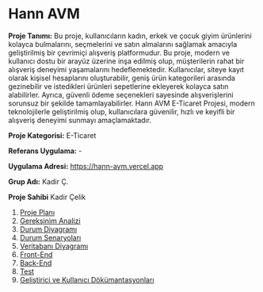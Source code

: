 # Hann AVM

**Proje Tanımı:** Bu proje, kullanıcıların kadın, erkek ve çocuk giyim ürünlerini kolayca bulmalarını, seçmelerini ve satın almalarını sağlamak amacıyla geliştirilmiş bir çevrimiçi alışveriş platformudur. Bu proje, modern ve kullanıcı dostu bir arayüz üzerine inşa edilmiş olup, müşterilerin rahat bir alışveriş deneyimi yaşamalarını hedeflemektedir. Kullanıcılar, siteye kayıt olarak kişisel hesaplarını oluşturabilir, geniş ürün kategorileri arasında gezinebilir ve istedikleri ürünleri sepetlerine ekleyerek kolayca satın alabilirler. Ayrıca, güvenli ödeme seçenekleri sayesinde alışverişlerini sorunsuz bir şekilde tamamlayabilirler. Hann AVM E-Ticaret Projesi, modern teknolojilerle geliştirilmiş olup, kullanıcılara güvenilir, hızlı ve keyifli bir alışveriş deneyimi sunmayı amaçlamaktadır.
<br/>

**Proje Kategorisi:** E-Ticaret 

**Referans Uygulama:** -

**Uygulama Adresi:** https://hann-avm.vercel.app

**Grup Adı:** Kadir Ç.

**Proje Sahibi** Kadir Çelik
1. [Proje Planı](./readme/1-proje-plani.md)
2. [Gereksinim Analizi](./readme/2-gereksinim-analizi.md)
3. [Durum Diyagramı](./readme/3-durum-diyagrami.md)
4. [Durum Senaryoları](./readme/4-durum-senaryoları.md)
5. [Veritabanı Diyagramı](./readme/5-veritabanı-diyagramı.md)
6. [Front-End](./readme/6-front-end.md)
7. [Back-End](./readme/7-back-end.md)
8. [Test](./readme/8-test.md)
9. [Geliştirici ve Kullanıcı Dökümantasyonları](./readme/9-dokumantasyon.md)
